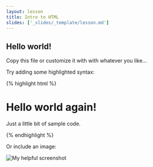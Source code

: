 ```yaml
---
layout: lesson
title: Intro to HTML
slides: ['_slides/_template/lesson.md']
---
```


## Hello world!

Copy this file or customize it with with whatever you like...

Try adding some highlighted syntax:

{% highlight html %}

<!-- A bit of sample HTML with syntax highlighting-->

<html>
   <head>
      <title>An Awesome Website</title>
   </head>
   <body>
      <h1>Hello world again!</h1>
      <p class="my-class">Just a little bit of sample code.</p>
   </body>
</html>

{% endhighlight %}

Or include an image:

![My helpful screenshot](/public/img/human-to-machine.png)
